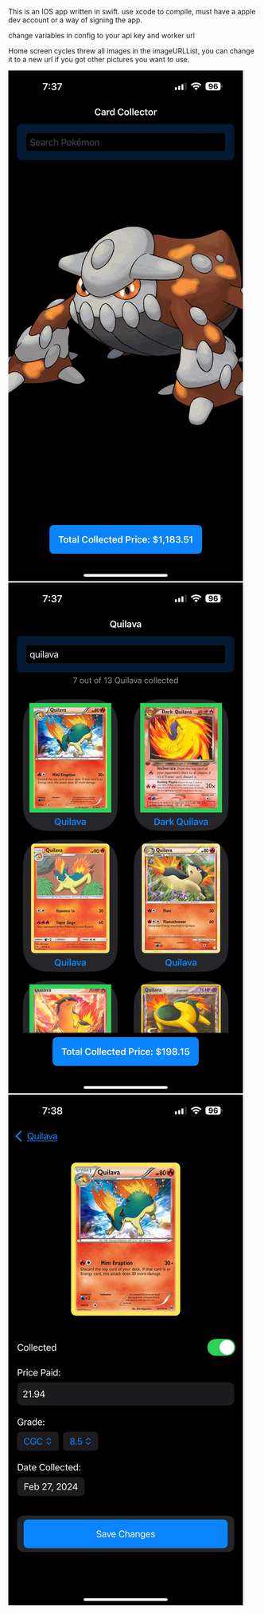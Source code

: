 This is an IOS app written in swift. use xcode to compile, must have a apple dev account or a way of signing the app.

change variables in config to your api key and worker url

Home screen cycles threw all images in the imageURLList, you can change it to a new url if you got other pictures you want to use.

![Alt text](./Screenshots/Home.jpg)
![Alt text](./Screenshots/Cards.jpg)
![Alt text](./Screenshots/Collected_View.jpg)
